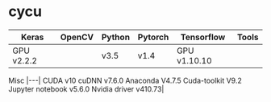 # cycu

|  Keras | OpenCV   | Python  |Pytorch|Tensorflow|Tools|
|---|---|---|---|---|---|
|GPU  v2.2.2|| v3.5  |v1.4|GPU v1.10.10 ||

Misc
|---|
CUDA v10
cuDNN v7.6.0
Anaconda V4.7.5
Cuda-toolkit V9.2
Jupyter notebook v5.6.0
Nvidia driver v410.73|
